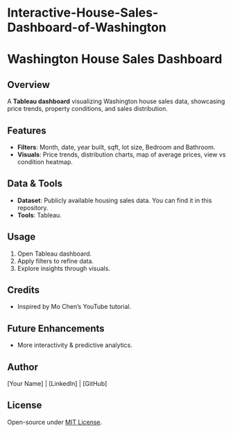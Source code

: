 # Interactive-House-Sales-Dashboard-of-Washington
# Washington House Sales Dashboard

## Overview
A **Tableau dashboard** visualizing Washington house sales data, showcasing price trends, property conditions, and sales distribution. 

## Features
- **Filters**: Month, date, year built, sqft, lot size, Bedroom and Bathroom.
- **Visuals**: Price trends, distribution charts, map of average prices, view vs condition heatmap.

## Data & Tools
- **Dataset**: Publicly available housing sales data. You can find it in this repository.
- **Tools**: Tableau.

## Usage
1. Open Tableau dashboard.
2. Apply filters to refine data.
3. Explore insights through visuals.

## Credits
- Inspired by Mo Chen’s YouTube tutorial.

## Future Enhancements
- More interactivity & predictive analytics.


## Author
[Your Name] | [LinkedIn] | [GitHub]

## License
Open-source under [MIT License](LICENSE).

